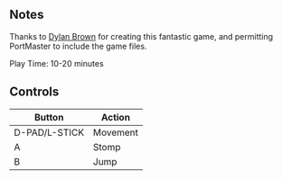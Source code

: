## Notes

Thanks to [Dylan Brown](https://dylanbrowngames.itch.io) for creating this fantastic game, and permitting PortMaster to include the game files.

Play Time: 10-20 minutes


## Controls

| Button        | Action   |
| ------------- | -------- |
| D-PAD/L-STICK | Movement |
| A             | Stomp    |
| B             | Jump     |
